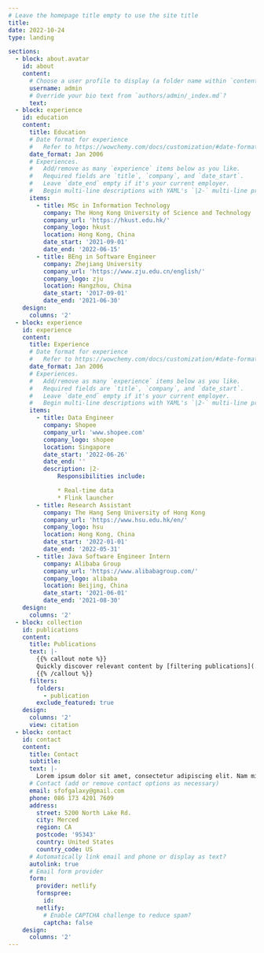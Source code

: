 ```yaml
---
# Leave the homepage title empty to use the site title
title:
date: 2022-10-24
type: landing

sections:
  - block: about.avatar
    id: about
    content:
      # Choose a user profile to display (a folder name within `content/authors/`)
      username: admin
      # Override your bio text from `authors/admin/_index.md`?
      text:
  - block: experience
    id: education
    content:
      title: Education
      # Date format for experience
      #   Refer to https://wowchemy.com/docs/customization/#date-format
      date_format: Jan 2006
      # Experiences.
      #   Add/remove as many `experience` items below as you like.
      #   Required fields are `title`, `company`, and `date_start`.
      #   Leave `date_end` empty if it's your current employer.
      #   Begin multi-line descriptions with YAML's `|2-` multi-line prefix.
      items:
        - title: MSc in Information Technology
          company: The Hong Kong University of Science and Technology
          company_url: 'https://hkust.edu.hk/'
          company_logo: hkust
          location: Hong Kong, China
          date_start: '2021-09-01'
          date_end: '2022-06-15'
        - title: BEng in Software Engineer
          company: Zhejiang University
          company_url: 'https://www.zju.edu.cn/english/'
          company_logo: zju
          location: Hangzhou, China
          date_start: '2017-09-01'
          date_end: '2021-06-30'
    design:
      columns: '2'
  - block: experience
    id: experience
    content:
      title: Experience
      # Date format for experience
      #   Refer to https://wowchemy.com/docs/customization/#date-format
      date_format: Jan 2006
      # Experiences.
      #   Add/remove as many `experience` items below as you like.
      #   Required fields are `title`, `company`, and `date_start`.
      #   Leave `date_end` empty if it's your current employer.
      #   Begin multi-line descriptions with YAML's `|2-` multi-line prefix.
      items:
        - title: Data Engineer
          company: Shopee
          company_url: 'www.shopee.com'
          company_logo: shopee
          location: Singapore
          date_start: '2022-06-26'
          date_end: ''
          description: |2-
              Responsibilities include:

              * Real-time data
              * Flink launcher
        - title: Research Assistant
          company: The Hang Seng University of Hong Kong
          company_url: 'https://www.hsu.edu.hk/en/'
          company_logo: hsu
          location: Hong Kong, China
          date_start: '2022-01-01'
          date_end: '2022-05-31'
        - title: Java Software Engineer Intern
          company: Alibaba Group
          company_url: 'https://www.alibabagroup.com/'
          company_logo: alibaba
          location: Beijing, China
          date_start: '2021-06-01'
          date_end: '2021-08-30'
    design:
      columns: '2'
  - block: collection
    id: publications
    content:
      title: Publications
      text: |-
        {{% callout note %}}
        Quickly discover relevant content by [filtering publications](./publication/).
        {{% /callout %}}
      filters:
        folders:
          - publication
        exclude_featured: true
    design:
      columns: '2'
      view: citation
  - block: contact
    id: contact
    content:
      title: Contact
      subtitle:
      text: |-
        Lorem ipsum dolor sit amet, consectetur adipiscing elit. Nam mi diam, venenatis ut magna et, vehicula efficitur enim.
      # Contact (add or remove contact options as necessary)
      email: sfofgalaxy@gmail.com
      phone: 086 173 4201 7609
      address:
        street: 5200 North Lake Rd.
        city: Merced
        region: CA
        postcode: '95343'
        country: United States
        country_code: US
      # Automatically link email and phone or display as text?
      autolink: true
      # Email form provider
      form:
        provider: netlify
        formspree:
          id:
        netlify:
          # Enable CAPTCHA challenge to reduce spam?
          captcha: false
    design:
      columns: '2'
---
```

